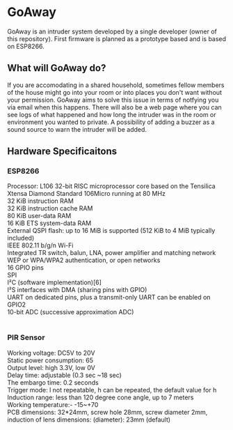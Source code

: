 # GoAway
GoAway is an intruder system developed by a single developer (owner of this repository). First firmware is planned as a prototype based and is based on ESP8266.

## What will GoAway do?
If you are accomodating in a shared household, sometimes fellow members of the house might go into your room or into places you don't want without your permission. GoAway aims to solve this issue in terms of notfying you via email when this happens. There will also be a web page where you can see logs of what happened and how long the intruder was in the room or environment you wanted to private.
A possibility of adding a buzzer as a sound source to warn the intruder will be added.

## Hardware Specificaitons
### ESP8266
Processor: L106 32-bit RISC microprocessor core based on the Tensilica Xtensa Diamond Standard 106Micro running at 80 MHz<br>
 32 KiB instruction RAM<br>
 32 KiB instruction cache RAM<br>
 80 KiB user-data RAM<br>
 16 KiB ETS system-data RAM<br>
External QSPI flash: up to 16 MiB is supported (512 KiB to 4 MiB typically included)<br>
IEEE 802.11 b/g/n Wi-Fi<br>
 Integrated TR switch, balun, LNA, power amplifier and matching network<br>
 WEP or WPA/WPA2 authentication, or open networks<br>
16 GPIO pins<br>
SPI<br>
I²C (software implementation)[6]<br>
I²S interfaces with DMA (sharing pins with GPIO)<br>
UART on dedicated pins, plus a transmit-only UART can be enabled on GPIO2<br>
10-bit ADC (successive approximation ADC)<br><br>
### PIR Sensor
Working voltage: DC5V to 20V	<br>
Static power consumption: 65	<br>
Output level: high 3.3V, low 0V	<br>
Delay time: adjustable (0.3 sec \~18 sec)	<br>
The embargo time: 0.2 seconds	<br>
Trigger mode: l not repeatable, h can be repeated, the default value for h	<br>
Induction range: less than 120 degree cone angle, up to 7 meters	<br>
Working temperature:- -15\~+70	<br>
PCB dimensions: 32*24mm, screw hole 28mm, screw diameter 2mm, induction of lens dimensions: (diameter): 23mm (default)
